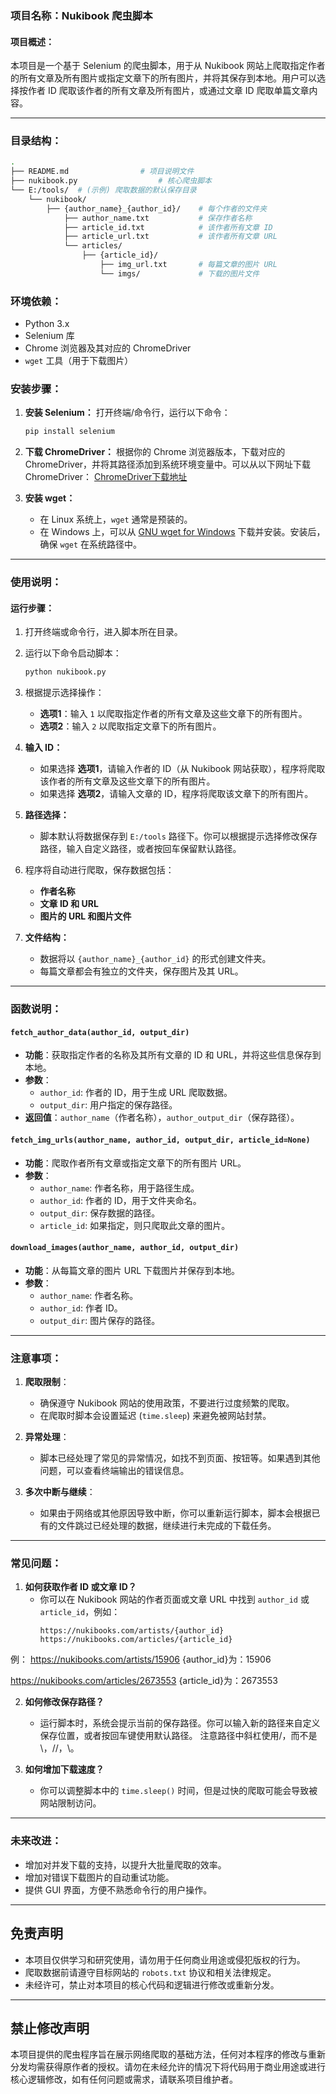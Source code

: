 ### 项目名称：Nukibook 爬虫脚本

#### 项目概述：
本项目是一个基于 Selenium 的爬虫脚本，用于从 Nukibook 网站上爬取指定作者的所有文章及所有图片或指定文章下的所有图片，并将其保存到本地。用户可以选择按作者 ID 爬取该作者的所有文章及所有图片，或通过文章 ID 爬取单篇文章内容。

---

### 目录结构：
```bash
.
├── README.md                # 项目说明文件
├── nukibook.py                  # 核心爬虫脚本
└── E:/tools/  # (示例) 爬取数据的默认保存目录
    └── nukibook/
        ├── {author_name}_{author_id}/    # 每个作者的文件夹
            ├── author_name.txt           # 保存作者名称
            ├── article_id.txt            # 该作者所有文章 ID
            ├── article_url.txt           # 该作者所有文章 URL
            └── articles/
                ├── {article_id}/
                    ├── img_url.txt       # 每篇文章的图片 URL
                    └── imgs/             # 下载的图片文件
```

### 环境依赖：

- Python 3.x
- Selenium 库
- Chrome 浏览器及其对应的 ChromeDriver
- `wget` 工具（用于下载图片）
  
### 安装步骤：

1. **安装 Selenium：**
   打开终端/命令行，运行以下命令：
   ```bash
   pip install selenium
   ```

2. **下载 ChromeDriver：**
   根据你的 Chrome 浏览器版本，下载对应的 ChromeDriver，并将其路径添加到系统环境变量中。可以从以下网址下载 ChromeDriver：
   [ChromeDriver下载地址](https://sites.google.com/a/chromium.org/chromedriver/downloads)

3. **安装 wget：**
   - 在 Linux 系统上，`wget` 通常是预装的。
   - 在 Windows 上，可以从 [GNU wget for Windows](https://eternallybored.org/misc/wget/) 下载并安装。安装后，确保 `wget` 在系统路径中。

---

### 使用说明：

#### 运行步骤：

1. 打开终端或命令行，进入脚本所在目录。

2. 运行以下命令启动脚本：
   ```bash
   python nukibook.py
   ```

3. 根据提示选择操作：
   - **选项1**：输入 `1` 以爬取指定作者的所有文章及这些文章下的所有图片。
   - **选项2**：输入 `2` 以爬取指定文章下的所有图片。

4. **输入 ID：**
   - 如果选择 **选项1**，请输入作者的 ID（从 Nukibook 网站获取），程序将爬取该作者的所有文章及这些文章下的所有图片。
   - 如果选择 **选项2**，请输入文章的 ID，程序将爬取该文章下的所有图片。

5. **路径选择：**
   - 脚本默认将数据保存到 `E:/tools` 路径下。你可以根据提示选择修改保存路径，输入自定义路径，或者按回车保留默认路径。

6. 程序将自动进行爬取，保存数据包括：
   - **作者名称**
   - **文章 ID 和 URL**
   - **图片的 URL 和图片文件**

7. **文件结构：**
   - 数据将以 `{author_name}_{author_id}` 的形式创建文件夹。
   - 每篇文章都会有独立的文件夹，保存图片及其 URL。

---

### 函数说明：

#### `fetch_author_data(author_id, output_dir)`
- **功能**：获取指定作者的名称及其所有文章的 ID 和 URL，并将这些信息保存到本地。
- **参数**：
  - `author_id`: 作者的 ID，用于生成 URL 爬取数据。
  - `output_dir`: 用户指定的保存路径。
- **返回值**：`author_name`（作者名称），`author_output_dir`（保存路径）。

#### `fetch_img_urls(author_name, author_id, output_dir, article_id=None)`
- **功能**：爬取作者所有文章或指定文章下的所有图片 URL。
- **参数**：
  - `author_name`: 作者名称，用于路径生成。
  - `author_id`: 作者的 ID，用于文件夹命名。
  - `output_dir`: 保存数据的路径。
  - `article_id`: 如果指定，则只爬取此文章的图片。

#### `download_images(author_name, author_id, output_dir)`
- **功能**：从每篇文章的图片 URL 下载图片并保存到本地。
- **参数**：
  - `author_name`: 作者名称。
  - `author_id`: 作者 ID。
  - `output_dir`: 图片保存的路径。

---

### 注意事项：

1. **爬取限制**：
   - 确保遵守 Nukibook 网站的使用政策，不要进行过度频繁的爬取。
   - 在爬取时脚本会设置延迟 (`time.sleep`) 来避免被网站封禁。

2. **异常处理**：
   - 脚本已经处理了常见的异常情况，如找不到页面、按钮等。如果遇到其他问题，可以查看终端输出的错误信息。

3. **多次中断与继续**：
   - 如果由于网络或其他原因导致中断，你可以重新运行脚本，脚本会根据已有的文件跳过已经处理的数据，继续进行未完成的下载任务。

---

### 常见问题：

1. **如何获取作者 ID 或文章 ID？**
   - 你可以在 Nukibook 网站的作者页面或文章 URL 中找到 `author_id` 或 `article_id`，例如：
     ```
     https://nukibooks.com/artists/{author_id}
     https://nukibooks.com/articles/{article_id}
     ```
例：
https://nukibooks.com/artists/15906
{author_id}为：15906

https://nukibooks.com/articles/2673553
{article_id}为：2673553

2. **如何修改保存路径？**
   - 运行脚本时，系统会提示当前的保存路径。你可以输入新的路径来自定义保存位置，或者按回车键使用默认路径。
注意路径中斜杠使用/，而不是\，//，\\。

3. **如何增加下载速度？**
   - 你可以调整脚本中的 `time.sleep()` 时间，但是过快的爬取可能会导致被网站限制访问。

---

### 未来改进：

- 增加对并发下载的支持，以提升大批量爬取的效率。
- 增加对错误下载图片的自动重试功能。
- 提供 GUI 界面，方便不熟悉命令行的用户操作。

---

## 免责声明

- 本项目仅供学习和研究使用，请勿用于任何商业用途或侵犯版权的行为。
- 爬取数据前请遵守目标网站的 `robots.txt` 协议和相关法律规定。
- 未经许可，禁止对本项目的核心代码和逻辑进行修改或重新分发。

---

## 禁止修改声明

本项目提供的爬虫程序旨在展示网络爬取的基础方法，任何对本程序的修改与重新分发均需获得原作者的授权。请勿在未经允许的情况下将代码用于商业用途或进行核心逻辑修改，如有任何问题或需求，请联系项目维护者。